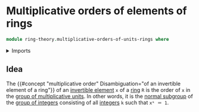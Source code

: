 # Multiplicative orders of elements of rings

```agda
module ring-theory.multiplicative-orders-of-units-rings where
```

<details><summary>Imports</summary>

```agda

```

</details>

## Idea

The
{{#concept "multiplicative order" Disambiguation="of an invertible element of a ring"}}
of an [invertible element](ring-theory.invertible-elements-rings.md) `x` of a
[ring](ring-theory.rings.md) `R` is the order of `x` in the
[group of multiplicative units](ring-theory.groups-of-units-rings.md). In other
words, it is the [normal subgroup](group-theory.normal-subgroups.md) of the
[group of integers](elementary-number-theory.group-of-integers.md) consisting of
all [integers](elementary-number-theory.integers.md) `k` such that `xᵏ ＝ 1`.
